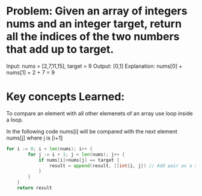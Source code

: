 # Problem: Given an array of integers nums and an integer target, return all the indices of the two numbers that add up to target.
Input: nums = [2,7,11,15], target = 9
Output: [0,1]
Explanation: nums[0] + nums[1] = 2 + 7 = 9

# Key concepts Learned:

To compare an element with all other elemenets of an array use loop inside a loop.

In the following code nums[i] will be compared with the next element nums[j] where j is [i+1]

```go
for i := 0; i < len(nums); i++ {
		for j := i + 1; j < len(nums); j++ {
			if nums[i]+nums[j] == target {
				result = append(result, []int{i, j}) // Add pair as a slice
			}
		}
	}
	return result


